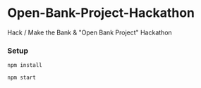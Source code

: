 # Open-Bank-Project-Hackathon
Hack / Make the Bank &amp; "Open Bank Project" Hackathon 

### Setup 

```
npm install

npm start
```
